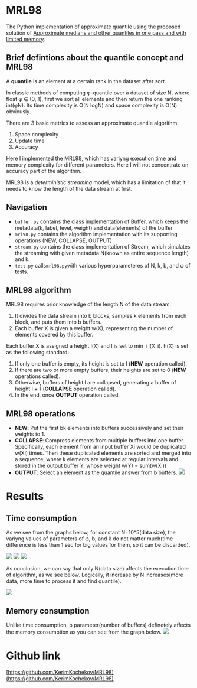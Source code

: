 # MRL98
The Python implementation of approximate quantile using the proposed solution of [Approximate medians and other quantiles in one pass and with limited memory](https://dl.acm.org/doi/pdf/10.1145/276305.276342).

## Brief defintions about the quantile concept and MRL98
A **quantile** is an element at a certain rank in the dataset after sort.

In classic methods of computing φ-quantile over a dataset of size N, where float φ ∈ (0, 1), first we sort all elements and then return the one ranking int(φN). Its time complexity is O(N logN) and space complexity is O(N) obviously.

There are 3 basic metrics to assess an approximate quantile algorithm.
1. Space complexity
2. Update time
3. Accuracy

Here I implemented the MRL98, which has variyng execution time and memory complexity for different parameters. Here I will not concentrate on accuracy part of the algorithm.

MRL98 is a *deterministic streaming* model, which has a limitation of that it needs to know the length of the data stream at first.

## Navigation
- `buffer.py` contains the class implementation of Buffer, which keeps the metadata(k, label, level, weight) and data(elements) of the buffer
- `mrl98.py` contains the algorithm implementation with its supporting operations (NEW, COLLAPSE, OUTPUT)
- `stream.py` contains the class implementation of Stream, which simulates the streaming with given metadata N(known as entire sequence length) and k.
- `test.py` calls`mrl98.py`with various hyperparameteres of N, k, b, and φ of tests.

## MRL98 algorithm
MRL98 requires prior knowledge of the length N of the data stream. 
1. It divides the data stream into b blocks, samples k elements from each block, and puts them into b buffers. 
2. Each buffer X is given a weight w(X), representing the number of elements covered by this buffer. 

Each buffer X is assigned a height l(X) and l is set to min_i l(X_i). h(X) is set as the following standard:
1. If only one buffer is empty, its height is set to l (**NEW** operation called).
2. If there are two or more empty buffers, their heights are set to 0 (**NEW** operations called).
3. Otherwise, buffers of height l are collapsed, generating a buffer of height l + 1 (**COLLAPSE** operation called).
4. In the end, once **OUTPUT** operation called.

## MRL98 operations
- **NEW**: Put the first bk elements into buffers successively and set their weights to 1.
- **COLLAPSE**: Compress elements from multiple buffers into one buffer. Specifically, each element from an input buffer Xi would be duplicated w(Xi) times. Then these duplicated elements are sorted and merged into a sequence, where k elements are selected at regular intervals and stored in the output buffer Y, whose weight w(Y) = sum(w(Xi))
- **OUTPUT**: Select an element as the quantile answer from b buffers.
![](https://github.com/KerimKochekov/MRL98/blob/main/images/MLR98.png)

# Results
## Time consumption
As we see from the graphs below, for constant N=10^5(data size), the variyng values of parameters of φ, b, and k do not matter much(time difference is less than 1 sec for big values for them, so it can be discarded).

![](https://github.com/KerimKochekov/MRL98/blob/main/images/quantile-time.png)
![](https://github.com/KerimKochekov/MRL98/blob/main/images/b-time.png)
![](https://github.com/KerimKochekov/MRL98/blob/main/images/k-time.png)

As conclusion, we can say that only N(data size) affects the execution time of algorithm, as we see below. Logically, it increase by N increases(more data, more time to process it and find quantile).

![](https://github.com/KerimKochekov/MRL98/blob/main/images/N-time.png)
 
## Memory consumption
Unlike time consumption, b parameter(number of buffers) definetely affects the memory consumption as you can see from the graph below.
![](https://github.com/KerimKochekov/MRL98/blob/main/images/b-memory.png)

# Github link
[https://github.com/KerimKochekov/MRL98](https://github.com/KerimKochekov/MRL98)

